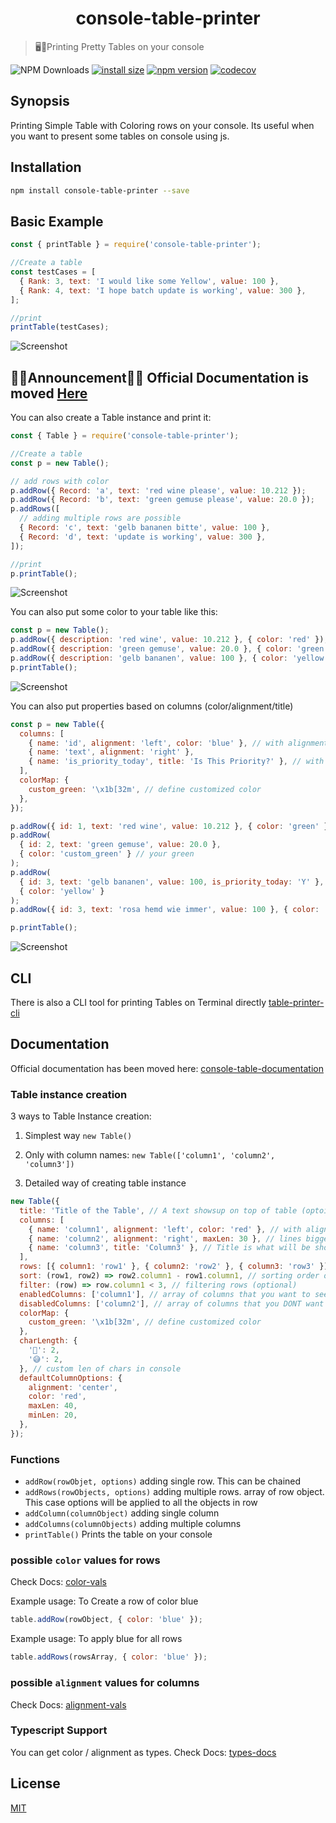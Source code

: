<h1 align="center">console-table-printer</h1>

> 🖥️🍭Printing Pretty Tables on your console</h3>

![NPM Downloads](https://img.shields.io/npm/dw/console-table-printer)
[![install size](https://packagephobia.com/badge?p=console-table-printer)](https://packagephobia.com/result?p=console-table-printer)
[![npm version](https://badge.fury.io/js/console-table-printer.svg)](https://badge.fury.io/js/console-table-printer)
[![codecov](https://codecov.io/gh/console-table-printer/console-table-printer/graph/badge.svg?token=SWX9VBuYUs)](https://codecov.io/gh/console-table-printer/console-table-printer)

## Synopsis

Printing Simple Table with Coloring rows on your console. Its useful when you want to present some tables on console using js.

## Installation

```bash
npm install console-table-printer --save
```

## Basic Example

```javascript
const { printTable } = require('console-table-printer');

//Create a table
const testCases = [
  { Rank: 3, text: 'I would like some Yellow', value: 100 },
  { Rank: 4, text: 'I hope batch update is working', value: 300 },
];

//print
printTable(testCases);
```

![Screenshot](https://cdn.jsdelivr.net/gh/console-table-printer/console-table-printer@master/static-resources/readme-quick-1.png)

## 🚨🚨Announcement🚨🚨 Official Documentation is moved [Here](https://console-table.netlify.app/docs)

You can also create a Table instance and print it:

```javascript
const { Table } = require('console-table-printer');

//Create a table
const p = new Table();

// add rows with color
p.addRow({ Record: 'a', text: 'red wine please', value: 10.212 });
p.addRow({ Record: 'b', text: 'green gemuse please', value: 20.0 });
p.addRows([
  // adding multiple rows are possible
  { Record: 'c', text: 'gelb bananen bitte', value: 100 },
  { Record: 'd', text: 'update is working', value: 300 },
]);

//print
p.printTable();
```

![Screenshot](https://cdn.jsdelivr.net/gh/console-table-printer/console-table-printer@master/static-resources/readme-instance-1.png)

You can also put some color to your table like this:

```javascript
const p = new Table();
p.addRow({ description: 'red wine', value: 10.212 }, { color: 'red' });
p.addRow({ description: 'green gemuse', value: 20.0 }, { color: 'green' });
p.addRow({ description: 'gelb bananen', value: 100 }, { color: 'yellow' });
p.printTable();
```

![Screenshot](https://cdn.jsdelivr.net/gh/console-table-printer/console-table-printer@master/static-resources/readme-color-1.png)

You can also put properties based on columns (color/alignment/title)

```javascript
const p = new Table({
  columns: [
    { name: 'id', alignment: 'left', color: 'blue' }, // with alignment and color
    { name: 'text', alignment: 'right' },
    { name: 'is_priority_today', title: 'Is This Priority?' }, // with Title as separate Text
  ],
  colorMap: {
    custom_green: '\x1b[32m', // define customized color
  },
});

p.addRow({ id: 1, text: 'red wine', value: 10.212 }, { color: 'green' });
p.addRow(
  { id: 2, text: 'green gemuse', value: 20.0 },
  { color: 'custom_green' } // your green
);
p.addRow(
  { id: 3, text: 'gelb bananen', value: 100, is_priority_today: 'Y' },
  { color: 'yellow' }
);
p.addRow({ id: 3, text: 'rosa hemd wie immer', value: 100 }, { color: 'cyan' });

p.printTable();
```

![Screenshot](https://cdn.jsdelivr.net/gh/console-table-printer/console-table-printer@master/static-resources/readme-columns-1.png)

## CLI

There is also a CLI tool for printing Tables on Terminal directly [table-printer-cli](https://www.npmjs.com/package/table-printer-cli)

## Documentation

Official documentation has been moved here: [console-table-documentation](https://console-table.netlify.app)

### Table instance creation

3 ways to Table Instance creation:

1. Simplest way `new Table()`

2. Only with column names: `new Table(['column1', 'column2', 'column3'])`

3. Detailed way of creating table instance

```javascript
new Table({
  title: 'Title of the Table', // A text showsup on top of table (optoinal)
  columns: [
    { name: 'column1', alignment: 'left', color: 'red' }, // with alignment and color
    { name: 'column2', alignment: 'right', maxLen: 30 }, // lines bigger than this will be splitted in multiple lines
    { name: 'column3', title: 'Column3' }, // Title is what will be shown while printing, by default title = name
  ],
  rows: [{ column1: 'row1' }, { column2: 'row2' }, { column3: 'row3' }],
  sort: (row1, row2) => row2.column1 - row1.column1, // sorting order of rows (optional), this is normal js sort function for Array.sort
  filter: (row) => row.column1 < 3, // filtering rows (optional)
  enabledColumns: ['column1'], // array of columns that you want to see, all other will be ignored (optional)
  disabledColumns: ['column2'], // array of columns that you DONT want to see, these will always be hidden
  colorMap: {
    custom_green: '\x1b[32m', // define customized color
  },
  charLength: {
    '👋': 2,
    '😅': 2,
  }, // custom len of chars in console
  defaultColumnOptions: {
    alignment: 'center',
    color: 'red',
    maxLen: 40,
    minLen: 20,
  },
});
```

### Functions

- `addRow(rowObjet, options)` adding single row. This can be chained
- `addRows(rowObjects, options)` adding multiple rows. array of row object. This case options will be applied to all the objects in row
- `addColumn(columnObject)` adding single column
- `addColumns(columnObjects)` adding multiple columns
- `printTable()` Prints the table on your console

### possible `color` values for rows

Check Docs: [color-vals](https://console-table.netlify.app/docs/doc-color)

Example usage: To Create a row of color blue

```js
table.addRow(rowObject, { color: 'blue' });
```

Example usage: To apply blue for all rows

```js
table.addRows(rowsArray, { color: 'blue' });
```

### possible `alignment` values for columns

Check Docs: [alignment-vals](https://console-table.netlify.app/docs/doc-alignment)

### Typescript Support

You can get color / alignment as types. Check Docs: [types-docs](https://console-table.netlify.app/docs/doc-typescript)

## License

[MIT](https://github.com/console-table-printer/console-table-printer/blob/master/LICENSE)

